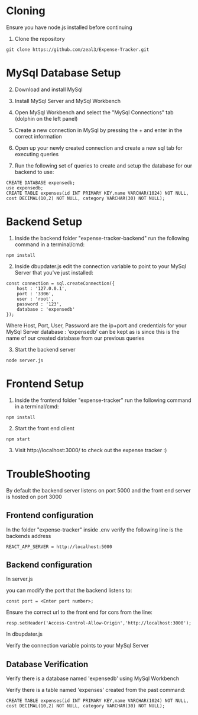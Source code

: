 # Cloning #
Ensure you have node.js installed before continuing 

1) Clone the repository

`git clone https://github.com/zeal3/Expense-Tracker.git`

# MySql Database Setup #

2) Download and install MySql

3) Install MySql Server and MySql Workbench

4) Open MySql Workbench and select the "MySql Connections" tab (dolphin on the left panel)

5) Create a new connection in MySql by pressing the + and enter in the correct information

6) Open up your newly created connection and create a new sql tab for executing queries

7) Run the following set of queries to create and setup the database for our backend to use:

```
CREATE DATABASE expensedb;
use expensedb;
CREATE TABLE expenses(id INT PRIMARY KEY,name VARCHAR(1024) NOT NULL, cost DECIMAL(10,2) NOT NULL, category VARCHAR(30) NOT NULL);
```

# Backend Setup #

1) Inside the backend folder "expense-tracker-backend" run the following command in a terminal/cmd:

`npm install`

2) Inside dbupdater.js edit the connection variable to point to your MySql Server that you've just installed: 

```
const connection = sql.createConnection({
    host : '127.0.0.1',
    port : '3306',
    user : 'root',
    password : '123',
    database : 'expensedb'
});
```

Where Host, Port, User, Password are the ip+port and credentials for your MySql Server
database : 'expensedb' can be kept as is since this is the name of our created database from our previous queries

3) Start the backend server

`node server.js`

# Frontend Setup #
1) Inside the frontend folder "expense-tracker" run the following command in a terminal/cmd:

`npm install`

2) Start the front end client

`npm start`

3) Visit http://localhost:3000/ to check out the expense tracker :)

# TroubleShooting #
By default the backend server listens on port 5000 and the front end server is hosted on port 3000

## Frontend configuration ##
In the folder "expense-tracker" inside .env verify the following line is the backends address

 `REACT_APP_SERVER = http://localhost:5000`

## Backend configuration ##
In server.js 

you can modify the port that the backend listens to:

`const port = <Enter port number>;`

Ensure the correct url to the front end for cors from the line:

`resp.setHeader('Access-Control-Allow-Origin','http://localhost:3000');`

In dbupdater.js

Verify the connection variable points to your MySql Server

## Database Verification ##
Verify there is a database named 'expensedb' using MySql Workbench

Verify there is a table named 'expenses' created from the past command:

`CREATE TABLE expenses(id INT PRIMARY KEY,name VARCHAR(1024) NOT NULL, cost DECIMAL(10,2) NOT NULL, category VARCHAR(30) NOT NULL);`


